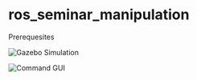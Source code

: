 ros_seminar_manipulation
===========

Prerequesites

![Gazebo Simulation](https://github.com/ipa-fxm/ipa_seminar/blob/master/ipa_seminar_manipulation/doc/gazebo_simulation.png "Gazebo Simulation")


![Command GUI](https://github.com/ipa-fxm/ipa_seminar/blob/master/ipa_seminar_manipulation/doc/command_gui.png "Command GUI")
